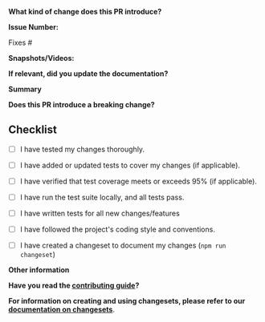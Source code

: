<!--
Thank you for contributing to Caravan! Please provide the following details to help us review your pull request efficiently.
-->

**What kind of change does this PR introduce?**

<!-- E.g. a bugfix, feature, refactoring, etc… -->

**Issue Number:**

Fixes #<!--Add related issue number here.-->

**Snapshots/Videos:**

<!--Add snapshots or videos wherever possible.-->

**If relevant, did you update the documentation?**

<!--Add link to Talawa-Docs.-->

**Summary**

<!-- Explain the **motivation** for making this change. What existing problem does the pull request solve? -->
<!-- Try to link to an open issue for more information. -->

**Does this PR introduce a breaking change?**

<!-- If this PR introduces a breaking change, please describe the impact and a migration path for existing applications. -->

## Checklist
- [ ] I have tested my changes thoroughly.
- [ ] I have added or updated tests to cover my changes (if applicable).
- [ ] I have verified that test coverage meets or exceeds 95% (if applicable).
- [ ] I have run the test suite locally, and all tests pass.
- [ ] I have written tests for all new changes/features
- [ ] I have followed the project's coding style and conventions.
- [ ] I have created a changeset to document my changes (`` npm run changeset ``)




**Other information**

<!--Add extra information about this PR here-->

**Have you read the [contributing guide](https://github.com/caravan-bitcoin/caravan/blob/main/apps/coordinator/CONTRIBUTING.md)?**

<!--Yes or No-->

**For information on creating and using changesets, please refer to our [documentation on changesets](https://github.com/caravan-bitcoin/caravan?tab=readme-ov-file#changesets)**.
